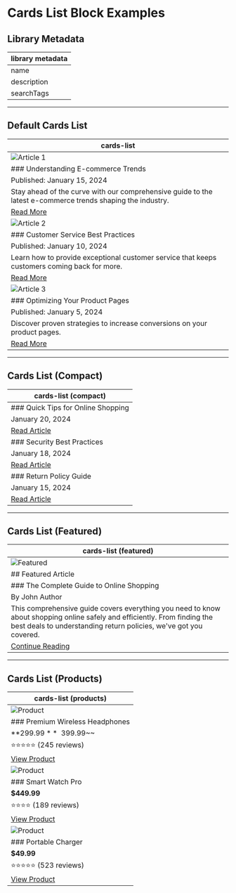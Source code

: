 # Cards List Block Examples

## Library Metadata
| library metadata |
|------------------|
| name | Cards List |
| description | List-style card layout for articles, blog posts, or products |
| searchTags | cards, list, articles, blog, posts, products |

---

## Default Cards List
| cards-list |
|------------|
| ![Article 1](https://via.placeholder.com/300x200) |
| ### Understanding E-commerce Trends |
| Published: January 15, 2024 |
| Stay ahead of the curve with our comprehensive guide to the latest e-commerce trends shaping the industry. |
| [Read More](/) |
| ![Article 2](https://via.placeholder.com/300x200) |
| ### Customer Service Best Practices |
| Published: January 10, 2024 |
| Learn how to provide exceptional customer service that keeps customers coming back for more. |
| [Read More](/) |
| ![Article 3](https://via.placeholder.com/300x200) |
| ### Optimizing Your Product Pages |
| Published: January 5, 2024 |
| Discover proven strategies to increase conversions on your product pages. |
| [Read More](/) |

---

## Cards List (Compact)
| cards-list (compact) |
|---------------------|
| ### Quick Tips for Online Shopping |
| January 20, 2024 | 3 min read |
| [Read Article](/) |
| ### Security Best Practices |
| January 18, 2024 | 5 min read |
| [Read Article](/) |
| ### Return Policy Guide |
| January 15, 2024 | 2 min read |
| [Read Article](/) |

---

## Cards List (Featured)
| cards-list (featured) |
|----------------------|
| ![Featured](https://via.placeholder.com/800x400) |
| ## Featured Article |
| ### The Complete Guide to Online Shopping |
| By John Author | January 25, 2024 |
| This comprehensive guide covers everything you need to know about shopping online safely and efficiently. From finding the best deals to understanding return policies, we've got you covered. |
| [Continue Reading](/) |

---

## Cards List (Products)
| cards-list (products) |
|----------------------|
| ![Product](https://via.placeholder.com/200x200) |
| ### Premium Wireless Headphones |
| **$299.99** ~~$399.99~~ |
| ⭐⭐⭐⭐⭐ (245 reviews) |
| [View Product](/) |
| ![Product](https://via.placeholder.com/200x200) |
| ### Smart Watch Pro |
| **$449.99** |
| ⭐⭐⭐⭐ (189 reviews) |
| [View Product](/) |
| ![Product](https://via.placeholder.com/200x200) |
| ### Portable Charger |
| **$49.99** |
| ⭐⭐⭐⭐⭐ (523 reviews) |
| [View Product](/) |